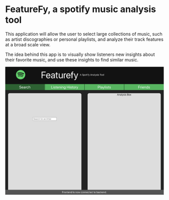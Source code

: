 # FeatureFy, a spotify music analysis tool

This application will allow the user to select large collections of music, such as artist discographies or personal playlists, and analyze their track features at a broad scale view. 

The idea behind this app is to visually show listeners new insights about their favorite music, and use these insights to find similar music. 


![screenshot](./screenshot.png)
